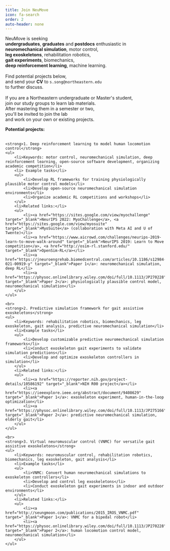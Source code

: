 ```yaml
---
title: Join NeuMove
icon: fa-search
order: 2
auto-header: none
---
```



NeuMove is seeking\
**undergraduates**, **graduates** and **postdocs** enthusiastic in\
**neuromechanical simulation**, motor control,\
**leg exoskeletons**, rehabilitation robotics,\
**gait experiments**, biomechanics,\
**deep reinforcement learning**, machine learning.\
\
Find potential projects below,\
and send your **CV** to `s.song@northeastern.edu`\
to further discuss.\
\
If you are a Northeastern undergraduate or Master's student,\
join our study groups to learn lab materials.\
After mastering them in a semester or two,\
you'll be invited to join the lab\
and work on your own or existing projects.

<div class="regular">
	<strong>Potential projects:</strong>
	<br><br>

	<strong>1. Deep reinforcement learning to model human locomotion control</strong>
	<ul>
		<li>Keywords: motor control, neuromechanical simulation, deep reinforcement learning, open-source software development, organizing academic competition</li>
		<li> Example tasks</li>
		<ul>
			<li>Develop RL frameworks for training physiologically plausible motor control models</li>
			<li>Develop open-source neuromechanical simulation environments</li>
			<li>Organize academic RL competitions and workshops</li>
		</ul>
		<li>Related links:</li>
		<ul>
			<li><a href="https://sites.google.com/view/myochallenge" target="_blank">NeurIPS 2022: MyoChallenge</a>, <a href="https://sites.google.com/view/myosuite" target="_blank">MyoSuite</a> (collaboration with Meta AI and U of Twente)</li>
			<li><a href="https://www.aicrowd.com/challenges/neurips-2019-learn-to-move-walk-around" target="_blank">NeurIPS 2019: Learn to Move competition</a>, <a href="http://osim-rl.stanford.edu/" target="_blank">OpenSim-RL</a></li>
			<li><a href="https://jneuroengrehab.biomedcentral.com/articles/10.1186/s12984-021-00919-y" target="_blank">Paper 1</a>: neuromechanical simulation, deep RL</li>
			<li><a href="https://physoc.onlinelibrary.wiley.com/doi/full/10.1113/JP270228" target="_blank">Paper 2</a>: physiologically plausible control model, neuromechanical simulation</li>
		</ul>
	</ul>

	<br>
	<strong>2. Predictive simulation framework for gait assistive exoskeletons</strong>
	<ul>
		<li>Keywords: rehabilitation robotics, biomechanics, leg exoskeleton, gait analysis, predictive neuromechanical simulation</li>
		<li>Example tasks</li>
		<ul>			
			<li>Develop customizable predictive neuromechanical simulation frameworks</li>
			<li>Conduct exoskeleton gait experiments to validate simulation predictions</li>
			<li>Develop and optimize exoskeleton controllers in simulation</li>
		</ul>
		<li>Related links:</li>
		<ul>
			<li><a href="https://reporter.nih.gov/project-details/10586192" target="_blank">NIH R00 project</a></li>
			<li><a href="https://ieeexplore.ieee.org/abstract/document/9408629" target="_blank">Paper 1</a>: exoskeleton experiment, human-in-the-loop optimization</li>
			<li><a href="https://physoc.onlinelibrary.wiley.com/doi/full/10.1113/JP275166" target="_blank">Paper 2</a>: predictive neuromechanical simulation, elderly gait</li>
		</ul>
	</ul>

	<br>
	<strong>3. Virtual neuromuscular control (VNMC) for versatile gait assistive exoskeletons</strong>
	<ul>
		<li>Keywords: neuromuscular control, rehabilitation robotics, biomechanics, leg exoskeleton, gait analysis</li>
		<li>Example tasks</li>
		<ul>
			<li>VNMC: Convert human neuromechanical simulations to exoskeleton controllers</li>
			<li>Develop and control leg exoskeletons</li>
			<li>Conduct exoskeleton gait experiments in indoor and outdoor environments</li>
		</ul>
		<li>Related links:</li>
		<ul>
			<li><a href="http://seungmoon.com/publications/2015_IROS_VNMC.pdf" target="_blank">Paper 1</a>: VNMC for a bipedal robot</li>
			<li><a href="https://physoc.onlinelibrary.wiley.com/doi/full/10.1113/JP270228" target="_blank">Paper 2</a>: human locomotion control model, neuromechanical simulation</li>
		</ul>
	</ul>
</div>
